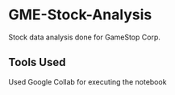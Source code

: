 # GME-Stock-Analysis
Stock data analysis done for GameStop Corp.

## Tools Used
Used Google Collab for executing the notebook
